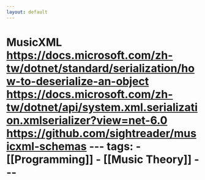 ```yaml
---
layout: default
---
```


# MusicXML  https://docs.microsoft.com/zh-tw/dotnet/standard/serialization/how-to-deserialize-an-object  https://docs.microsoft.com/zh-tw/dotnet/api/system.xml.serialization.xmlserializer?view=net-6.0  https://github.com/sightreader/musicxml-schemas  --- tags:   - [[Programming]]   - [[Music Theory]] ---
